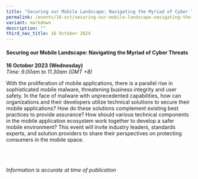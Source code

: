 ```yaml
---
title: "Securing our Mobile Landscape: Navigating the Myriad of Cyber Threats"
permalink: /events/16-oct/securing-our-mobile-landscape-navigating-the-myriad-of-cyber-threats/
variant: markdown
description: ""
third_nav_title: 16 October 2024
---
```

#### **Securing our Mobile Landscape: Navigating the Myriad of Cyber Threats**

**16 October 2023 (Wednesday)**  
*Time: 9.00am to 11.30am (GMT +8)*

With the proliferation of mobile applications, there is a parallel rise in sophisticated mobile malware, threatening business integrity and user safety. In the face of malware with unprecedented capabilities, how can organizations and their developers utilize technical solutions to secure their mobile applications? How do these solutions complement existing best practices to provide assurance? How should various technical components in the mobile application ecosystem work together to develop a safer mobile environment? This event will invite industry leaders, standards experts, and solution providers to share their perspectives on protecting consumers in the mobile space.

<br><br><br>
*Information is accurate at time of publication*